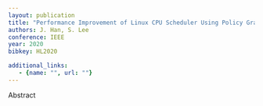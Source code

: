 ```yaml
---
layout: publication
title: "Performance Improvement of Linux CPU Scheduler Using Policy Gradient Reinforcement Learning for Android Smartphones"
authors: J. Han, S. Lee
conference: IEEE
year: 2020
bibkey: HL2020

additional_links:
   - {name: "", url: ""}
---
```

Abstract
